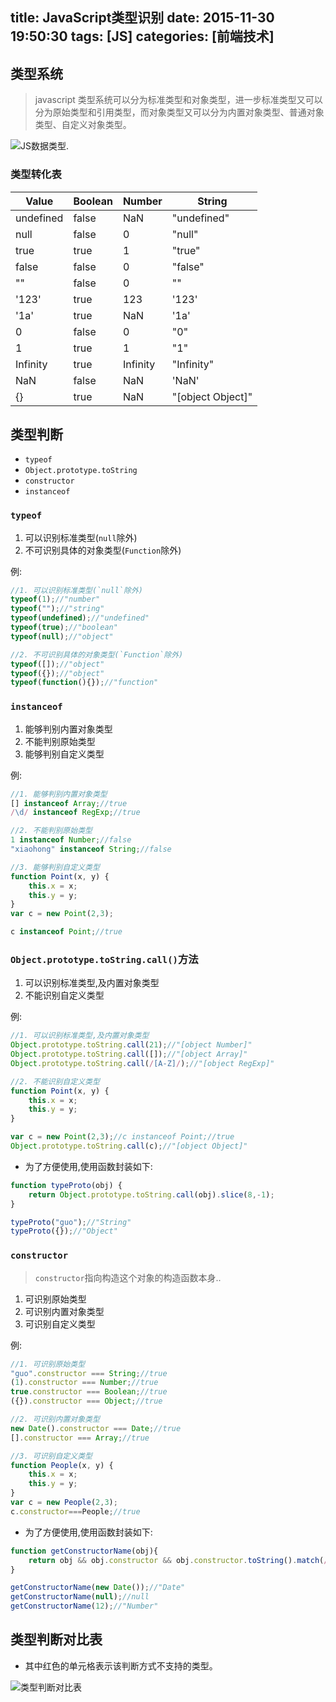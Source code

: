 title: JavaScript类型识别
date: 2015-11-30 19:50:30
tags: [JS]
categories: [前端技术]
---

## 类型系统

> javascript 类型系统可以分为标准类型和对象类型，进一步标准类型又可以分为原始类型和引用类型，而对象类型又可以分为内置对象类型、普通对象类型、自定义对象类型。

![JS数据类型](https://ws1.sinaimg.cn/large/82d12951gy1feuqvmu3hgj20ie0dw75f.jpg).

### 类型转化表

|Value|Boolean|Number|String|
|-----|-------|------|------|
|undefined|false|NaN|"undefined"|
|null|false|0|"null"|
|true|true|1|"true"|
|false|false|0|"false"|
|""|false|0|""|
|'123'|true|123|'123'|
|'1a'|true|NaN|'1a'|
|0|false|0|"0"|
|1|true|1|"1"|
|Infinity|true|Infinity|"Infinity"|
|NaN|false|NaN|'NaN'|
|{}|true|NaN|"[object Object]"|

## 类型判断

* `typeof`
* `Object.prototype.toString`
* `constructor`
* `instanceof`

### `typeof`
1. 可以识别标准类型(`null`除外)
2. 不可识别具体的对象类型(`Function`除外)

例:

```javascript
//1. 可以识别标准类型(`null`除外)
typeof(1);//"number"
typeof("");//"string"
typeof(undefined);//"undefined"
typeof(true);//"boolean"
typeof(null);//"object"

//2. 不可识别具体的对象类型(`Function`除外)
typeof([]);//"object"
typeof({});//"object"
typeof(function(){});//"function"
```

### `instanceof`
1. 能够判别内置对象类型
2. 不能判别原始类型
3. 能够判别自定义类型

例:

```javascript
//1. 能够判别内置对象类型
[] instanceof Array;//true
/\d/ instanceof RegExp;//true

//2. 不能判别原始类型
1 instanceof Number;//false
"xiaohong" instanceof String;//false

//3. 能够判别自定义类型
function Point(x, y) {
	this.x = x;
	this.y = y;
}
var c = new Point(2,3);

c instanceof Point;//true
```

### `Object.prototype.toString.call()`方法
1. 可以识别标准类型,及内置对象类型
2. 不能识别自定义类型

例:
```javascript
//1. 可以识别标准类型,及内置对象类型
Object.prototype.toString.call(21);//"[object Number]"
Object.prototype.toString.call([]);//"[object Array]"
Object.prototype.toString.call(/[A-Z]/);//"[object RegExp]"

//2. 不能识别自定义类型
function Point(x, y) {
	this.x = x;
	this.y = y;
}

var c = new Point(2,3);//c instanceof Point;//true
Object.prototype.toString.call(c);//"[object Object]"
```
- 为了方便使用,使用函数封装如下:
```javascript
function typeProto(obj) {
	return Object.prototype.toString.call(obj).slice(8,-1);
}

typeProto("guo");//"String"
typeProto({});//"Object"
```

### `constructor`

> `constructor`指向构造这个对象的构造函数本身..

1. 可识别原始类型
2. 可识别内置对象类型
3. 可识别自定义类型

例:

```javascript
//1. 可识别原始类型
"guo".constructor === String;//true
(1).constructor === Number;//true
true.constructor === Boolean;//true
({}).constructor === Object;//true

//2. 可识别内置对象类型
new Date().constructor === Date;//true
[].constructor === Array;//true

//3. 可识别自定义类型
function People(x, y) {
	this.x = x;
	this.y = y;
}
var c = new People(2,3);
c.constructor===People;//true
```

- 为了方便使用,使用函数封装如下:


```javascript
function getConstructorName(obj){
	return obj && obj.constructor && obj.constructor.toString().match(/function\s*([^(]*)/)[1];
}

getConstructorName(new Date());//"Date"
getConstructorName(null);//null
getConstructorName(12);//"Number"

```

## 类型判断对比表
- 其中红色的单元格表示该判断方式不支持的类型。

![类型判断对比表](https://ws1.sinaimg.cn/large/82d12951gy1feuqvmmxcpj20z80mkwkg.jpg)
